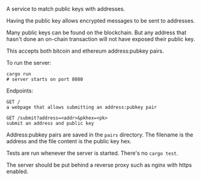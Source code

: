 A service to match public keys with addresses.

Having the public key allows encrypted messages to be sent to addresses.

Many public keys can be found on the blockchain. But any address that hasn't
done an on-chain transaction will not have exposed their public key.

This accepts both bitcoin and ethereum address:pubkey pairs.

To run the server:

```
cargo run
# server starts on port 8080
```

Endpoints:

```
GET /
a webpage that allows submitting an address:pubkey pair

GET /submit?address=<addr>&pkhex=<pk>
submit an address and public key
```

Address:pubkey pairs are saved in the `pairs` directory. The filename is the
address and the file content is the public key hex.

Tests are run whenever the server is started. There's no `cargo test`.

The server should be put behind a reverse proxy such as nginx with https
enabled.
